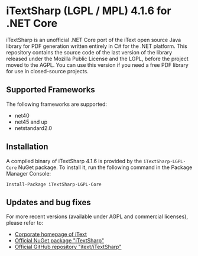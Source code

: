 # iTextSharp (LGPL / MPL) 4.1.6 for .NET Core

iTextSharp is an unofficial .NET Core port of the iText open source Java library for PDF generation written entirely in C# for the .NET platform. This repository contains the source code of the last version of the library released under the Mozilla Public License and the LGPL, before the project moved to the AGPL. You can use this version if you need a free PDF library for use in closed-source projects.

## Supported Frameworks
The following frameworks are supported:
- net40
- net45 and up
- netstandard2.0

## Installation
A compiled binary of iTextSharp 4.1.6 is provided by the `iTextSharp-LGPL-Core` NuGet package. To install it, run the following command in the Package Manager Console:

    Install-Package iTextSharp-LGPL-Core

## Updates and bug fixes
For more recent versions (available under AGPL and commercial licenses), please refer to:

- [Corporate homepage of iText](http://itextpdf.com/)
- [Official NuGet package "iTextSharp"](https://www.nuget.org/packages/iTextSharp/)
- [Official GitHub repository "itext/iTextSharp"](https://github.com/itext/itextsharp)
